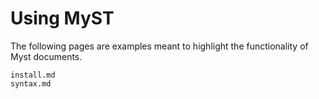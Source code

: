 # Using MyST

The following pages are examples meant to highlight the functionality of
Myst documents.

```{toctree}
install.md
syntax.md
```
